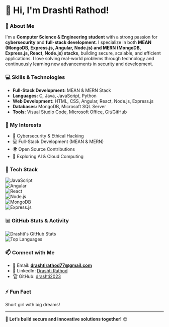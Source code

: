 # 👋 Hi, I'm Drashti Rathod!

### 🚀 About Me
I'm a **Computer Science & Engineering student** with a strong passion for **cybersecurity** and **full-stack development**. I specialize in both **MEAN (MongoDB, Express.js, Angular, Node.js) and MERN (MongoDB, Express.js, React, Node.js) stacks**, building secure, scalable, and efficient applications. I love solving real-world problems through technology and continuously learning new advancements in security and development.

### 💻 Skills & Technologies
- **Full-Stack Development:** MEAN & MERN Stack
- **Languages:** C, Java, JavaScript, Python
- **Web Development:** HTML, CSS, Angular, React, Node.js, Express.js
- **Databases:** MongoDB, Microsoft SQL Server
- **Tools:** Visual Studio Code, Microsoft Office, Git/GitHub

### 🎯 My Interests
- 🔐 Cybersecurity & Ethical Hacking
- 💻 Full-Stack Development (MEAN & MERN)
- 🌍 Open Source Contributions
- 🚀 Exploring AI & Cloud Computing

### 🚀 Tech Stack
![JavaScript](https://img.shields.io/badge/-JavaScript-F7DF1E?style=flat-square&logo=javascript&logoColor=black)  
![Angular](https://img.shields.io/badge/-Angular-DD0031?style=flat-square&logo=angular&logoColor=white)  
![React](https://img.shields.io/badge/-React-61DAFB?style=flat-square&logo=react&logoColor=black)  
![Node.js](https://img.shields.io/badge/-Node.js-339933?style=flat-square&logo=node.js&logoColor=white)  
![MongoDB](https://img.shields.io/badge/-MongoDB-47A248?style=flat-square&logo=mongodb&logoColor=white)  
![Express.js](https://img.shields.io/badge/-Express.js-000000?style=flat-square&logo=express&logoColor=white)  

### 📊 GitHub Stats & Activity
![Drashti's GitHub Stats](https://github-readme-stats.vercel.app/api?username=drashti2023&show_icons=true&theme=radical)  
![Top Languages](https://github-readme-stats.vercel.app/api/top-langs/?username=drashti2023&layout=compact&theme=radical)

### 📫 Connect with Me
- 📧 Email: **drashtirathod77@gmail.com**
- 💼 LinkedIn: [Drashti Rathod](https://www.linkedin.com/in/drashti-rathod-4559112b3?utm_source=share&utm_campaign=share_via&utm_content=profile&utm_medium=android_app)
- 🏆 GitHub: [drashti2023](https://github.com/drashti2023)

### ⚡ Fun Fact
Short girl with big dreams! 

---
🚀 **Let’s build secure and innovative solutions together!** 😊

